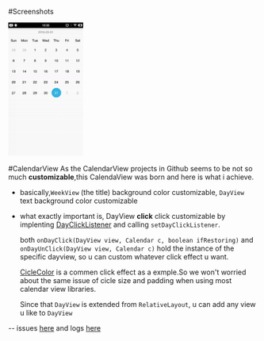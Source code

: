 #Screenshots

<img src="./resources/screen-1.gif" width="30%" height="30%">

#CalendarView
As the CalendarView projects in Github seems to be not so much **customizable**,this CalendaView was born and here is what i achieve.
- basically,`WeekView` (the title)  background color  customizable, `DayView` text   background color customizable
- what exactly important is, DayView **click** click customizable by implenting [DayClickListener](https://github.com/CallMeXYZ/CalendarView/blob/master/library/src/main/java/com/callmexyz/calendarview/dayclicklistener/DayClickListener.java) and calling  `setDayClickListener`. 

  both `onDayClick(DayView view, Calendar c, boolean ifRestoring)` and `onDayUnClick(DayView view, Calendar c)` hold the instance of the specific dayview, so u can custom whatever click effect u want.
  
  [CicleColor](https://github.com/CallMeXYZ/CalendarView/blob/master/library/src/main/java/com/callmexyz/calendarview/dayclicklistener/CilcleColor.java) is a commen click effect as a exmple.So we won't worried about the same issue of cicle size and padding when using most calendar view libraries.
  
  Since that `DayView` is extended from `RelativeLayout`, u can add any view u like to `DayView`

--
issues [here](https://github.com/CallMeXYZ/CalendarView/blob/master/issues.md)
and logs [here](https://github.com/CallMeXYZ/CalendarView/blob/master/logs.md)
